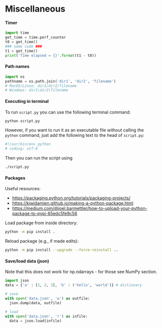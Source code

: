 # Miscellaneous

#### Timer

```python
import time
get_time = time.perf_counter
t0 = get_time()
### some code ###
t1 = get_time()
print('Time elapsed = {}'.format(t1 - t0))
```

#### Path names
```python
import os
pathname = os.path.join('dir1', 'dir2', 'filename')
# MacOS/Linux: dir1/dir2/filename
# Windows: dir1\dir2\filename
```

#### Executing in terminal
To run ```script.py``` you can use the following terminal command:
```bash
python script.py
```
However, if you want to run it as an executable file without calling the ```python``` command, just add the following text to the head of ```script.py```:
```python
#!/usr/bin/env python
# coding: utf-8
```
Then you can run the script using
```bash
./script.py
```

#### Packages
Useful resources:
- https://packaging.python.org/tutorials/packaging-projects/
- https://kiwidamien.github.io/making-a-python-package.html
- https://medium.com/@joel.barmettler/how-to-upload-your-python-package-to-pypi-65edc5fe9c56

Load package from inside directory:
```bash
python -m pip install .
```

Reload package (e.g., if made edits):
```bash
python -m pip install --upgrade --force-reinstall ..
```

#### Save/load data (json)
Note that this does not work for np.ndarrays - for those see NumPy section.
```python
import json
data = {'a' : [1, 2, 3], 'b' : ('hello', 'world')} # dictionary

# save
with open('data.json', 'w') as outfile:
  json.dump(data, outfile)
  
# load
with open('data.json', 'r') as infile:
  data = json.load(infile)
```
